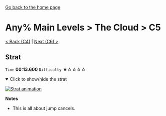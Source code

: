 [Go back to the home page](https://github.com/Doublevil/scbspeedrun)

# Any% Main Levels > The Cloud > C5

[< Back (C4)](https://github.com/Doublevil/scbspeedrun/blob/main/levels/any_ml/C/C4.md) | [Next (C6) >](https://github.com/Doublevil/scbspeedrun/blob/main/levels/any_ml/C/C6.md)

## Strat

`Time` **00:13.600** `Difficulty` ★☆☆☆☆
<details open>
  <summary>Click to show/hide the strat</summary>

  [![Strat animation](https://github.com/Doublevil/scbspeedrun/blob/main/media/levels/C/C5_Strat.webp)](https://github.com/Doublevil/scbspeedrun/blob/main/media/levels/C/C5_Strat.mp4?raw=true)

  **Notes**
  - This is all about jump cancels.
</details>
